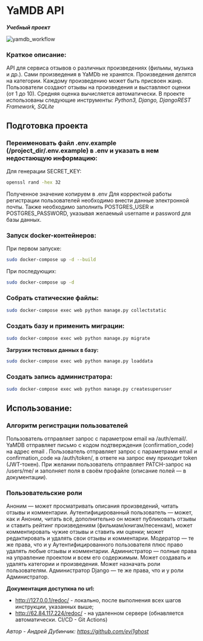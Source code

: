 # YaMDB API
**_Учебный проект_**

![yamdb_workflow](https://github.com/evi1ghost/yamdb_final/workflows/yamdb_workflow/badge.svg)

### Краткое описание:
API для сервиса отзывов о различных произведениях (фильмы, музыка и др.). Сами произведения в YaMDb не хранятся. Произведения делятся на категории. Каждому произведению может быть присвоен жанр. Пользователи создают отзывы на произведения и выставляют оценки (от 1 до 10). Средняя оценка вычисляется автоматически.
В проекте использованы следующие инструменты:
_Python3, Django, DjangoREST Framework, SQLite_

## Подготовка проекта
### Переименовать файл .env.example (/project_dir/.env.example) в .env и указать в нем недостающую информацию:
Для генерации SECRET_KEY:
```sh
openssl rand -hex 32
```
Полученное значение копируем в .env
Для корректной работы регистрации пользователей необходимо внести данные электронной почты.
Также необходимо заполнить POSTGRES_USER и POSTGRES_PASSWORD, указывая желаемый username и password для базы данных.

### Запуск docker-контейнеров:
При первом запуске:
```sh
sudo docker-compose up -d --build
```
При последующих:
```sh
sudo docker-compose up -d
```
### Собрать статические файлы:
```sh
sudo docker-compose exec web python manage.py collectstatic
```

### Создать базу и применить миграции:
```sh
sudo docker-compose exec web python manage.py migrate
```
**Загрузки тестовых данных в базу:**
```sh
sudo docker-compose exec web python manage.py loaddata
```

### Создать запись администратора:
```sh
sudo docker-compose exec web python manage.py createsuperuser
```

## Использование:
### Алгоритм регистрации пользователей

Пользователь отправляет запрос с параметром email на /auth/email/.
YaMDB отправляет письмо с кодом подтверждения (confirmation_code) на адрес email .
Пользователь отправляет запрос с параметрами email и confirmation_code на /auth/token/, в ответе на запрос ему приходит token (JWT-токен).
При желании пользователь отправляет PATCH-запрос на /users/me/ и заполняет поля в своём профайле (описание полей — в документации).

### Пользовательские роли

Аноним — может просматривать описания произведений, читать отзывы и комментарии.
Аутентифицированный пользователь — может, как и Аноним, читать всё, дополнительно он может публиковать отзывы и ставить рейтинг произведениям (фильмам/книгам/песенкам), может комментировать чужие отзывы и ставить им оценки; может редактировать и удалять свои отзывы и комментарии.
Модератор — те же права, что и у Аутентифицированного пользователя плюс право удалять любые отзывы и комментарии.
Администратор — полные права на управление проектом и всем его содержимым. Может создавать и удалять категории и произведения. Может назначать роли пользователям.
Администратор Django — те же права, что и у роли Администратор.

**Документация доступкна по url:**
- http://127.0.0.1/redoc/ - локально, после выполнения всех шагов инструкции, указанных выше;
- http://62.84.117.224/redoc/ - на удаленном сервере (обнавляется автоматически. CI/CD - Git Actions)

_Автор - Андрей Дубинчик: https://github.com/evi1ghost_
